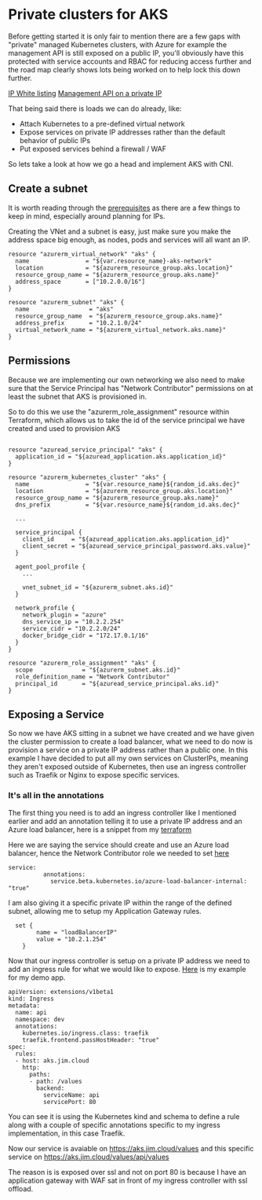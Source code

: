 # Private clusters for AKS

Before getting started it is only fair to mention there are a few gaps with "private" managed Kubernetes clusters, with Azure for example the management API is still exposed on a public IP, you'll obviously have this protected with service accounts and RBAC for reducing access further and the road map clearly shows lots being worked on to help lock this down further.

[IP White listing](https://feedback.azure.com/forums/914020-azure-kubernetes-service-aks/suggestions/35010421-secure-aks-api-from-public-internet)
[Management API on a private IP](https://azure.microsoft.com/en-gb/updates/aks-private-cluster/)

That being said there is loads we can do already, like:

- Attach Kubernetes to a pre-defined virtual network
- Expose services on private IP addresses rather than the default behavior of public IPs
- Put exposed services behind a firewall / WAF

So lets take a look at how we go a head and implement AKS with CNI.

## Create a subnet 

It is worth reading through the [prerequisites](https://docs.microsoft.com/en-us/azure/aks/configure-azure-cni#prerequisites) as there are a few things to keep in mind, especially around planning for IPs.

Creating the VNet and a subnet is easy, just make sure you make the address space big enough, as nodes, pods and services will all want an IP.

```
resource "azurerm_virtual_network" "aks" {
  name                = "${var.resource_name}-aks-network"
  location            = "${azurerm_resource_group.aks.location}"
  resource_group_name = "${azurerm_resource_group.aks.name}"
  address_space       = ["10.2.0.0/16"]
}

resource "azurerm_subnet" "aks" {
  name                 = "aks"
  resource_group_name  = "${azurerm_resource_group.aks.name}"
  address_prefix       = "10.2.1.0/24"
  virtual_network_name = "${azurerm_virtual_network.aks.name}"
}
```

## Permissions

Because we are implementing our own networking we also need to make sure that the Service Principal has "Network Contributor" permissions on at least the subnet that AKS is provisioned in.

So to do this we use the "azurerm_role_assignment" resource within Terraform, which allows us to take the id of the service principal we have created and used to provision AKS

```

resource "azuread_service_principal" "aks" {
  application_id = "${azuread_application.aks.application_id}"
}

resource "azurerm_kubernetes_cluster" "aks" {
  name                = "${var.resource_name}${random_id.aks.dec}"
  location            = "${azurerm_resource_group.aks.location}"
  resource_group_name = "${azurerm_resource_group.aks.name}"
  dns_prefix          = "${var.resource_name}${random_id.aks.dec}"

  ...

  service_principal {
    client_id     = "${azuread_application.aks.application_id}"
    client_secret = "${azuread_service_principal_password.aks.value}"
  }

  agent_pool_profile {
    ...
    
    vnet_subnet_id = "${azurerm_subnet.aks.id}"
  }

  network_profile {
    network_plugin = "azure"
    dns_service_ip = "10.2.2.254"
    service_cidr = "10.2.2.0/24"
    docker_bridge_cidr = "172.17.0.1/16"
  }
}

resource "azurerm_role_assignment" "aks" {
  scope              = "${azurerm_subnet.aks.id}"
  role_definition_name = "Network Contributor"
  principal_id       = "${azuread_service_principal.aks.id}"
}
```

## Exposing a Service

So now we have AKS sitting in a subnet we have created and we have given the cluster permission to create a load balancer, what we need to do now is provision a service on a private IP address rather than a public one. In this example I have decided to put all my own services on ClusterIPs, meaning they aren't exposed outside of Kubernetes, then use an ingress controller such as Traefik or Nginx to expose specific services.

### It's all in the annotations

The first thing you need is to add an ingress controller like I mentioned earlier and add an annotation telling it to use a private IP address and an Azure load balancer, here is a snippet from my [terraform](/env/traefik.tf)

Here we are saying the service should create and use an Azure load balancer, hence the Network Contributor role we needed to set [here](/docs/rbac.md)

```
service:
          annotations:
            service.beta.kubernetes.io/azure-load-balancer-internal: "true"
```

I am also giving it a specific private IP within the range of the defined subnet, allowing me to setup my Application Gateway rules.

```
  set {
        name = "loadBalancerIP"
        value = "10.2.1.254"
    }
```

Now that our ingress controller is setup on a private IP address we need to add an ingress rule for what we would like to expose. [Here](/apps/deployment.yaml) is my example for my demo app.

```
apiVersion: extensions/v1beta1
kind: Ingress
metadata:
  name: api
  namespace: dev
  annotations:
    kubernetes.io/ingress.class: traefik
    traefik.frontend.passHostHeader: "true"
spec:
  rules:
  - host: aks.jim.cloud
    http:
      paths:
      - path: /values
        backend:
          serviceName: api
          servicePort: 80
```

You can see it is using the Kubernetes kind and schema to define a rule along with a couple of specific annotations specific to my ingress implementation, in this case Traefik.

Now our service is avaiable on https://aks.jim.cloud/values and this specific service on https://aks.jim.cloud/values/api/values

The reason is is exposed over ssl and not on port 80 is because I have an application gateway with WAF sat in front of my ingress controller with ssl offload. 

